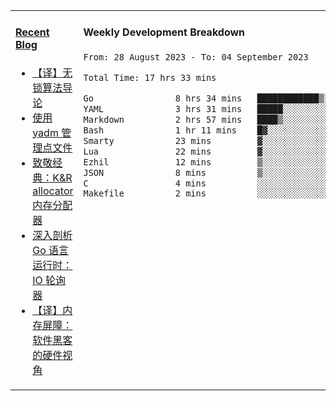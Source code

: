 <table width="960px">
<tr>
<td valign="top" width="50%">

#### <a href="https://www.kongjun18.me" target="_blank">Recent Blog</a>

<!-- BLOG-POST-LIST:START -->
- [【译】无锁算法导论](https://kongjun18.github.io/posts/2023/07/14/)
- [使用 yadm 管理点文件](https://kongjun18.github.io/posts/2023/04/07/)
- [致敬经典：K&amp;R allocator 内存分配器](https://kongjun18.github.io/posts/2022/12/12/)
- [深入剖析 Go 语言运行时：IO 轮询器](https://kongjun18.github.io/posts/2022/11/21/)
- [【译】内存屏障：软件黑客的硬件视角](https://kongjun18.github.io/posts/2022/11/03/)
<!-- BLOG-POST-LIST:END -->

</td>
<td valign="top" width="50%">

#### Weekly Development Breakdown

<!--START_SECTION:waka-->

```txt
From: 28 August 2023 - To: 04 September 2023

Total Time: 17 hrs 33 mins

Go                8 hrs 34 mins   ████████████▒░░░░░░░░░░░░   48.81 %
YAML              3 hrs 31 mins   █████░░░░░░░░░░░░░░░░░░░░   20.07 %
Markdown          2 hrs 57 mins   ████▒░░░░░░░░░░░░░░░░░░░░   16.81 %
Bash              1 hr 11 mins    █▓░░░░░░░░░░░░░░░░░░░░░░░   06.75 %
Smarty            23 mins         ▓░░░░░░░░░░░░░░░░░░░░░░░░   02.24 %
Lua               22 mins         ▓░░░░░░░░░░░░░░░░░░░░░░░░   02.17 %
Ezhil             12 mins         ▒░░░░░░░░░░░░░░░░░░░░░░░░   01.15 %
JSON              8 mins          ▒░░░░░░░░░░░░░░░░░░░░░░░░   00.80 %
C                 4 mins          ░░░░░░░░░░░░░░░░░░░░░░░░░   00.47 %
Makefile          2 mins          ░░░░░░░░░░░░░░░░░░░░░░░░░   00.19 %
```

<!--END_SECTION:waka-->
</td>
</tr>

</table>
